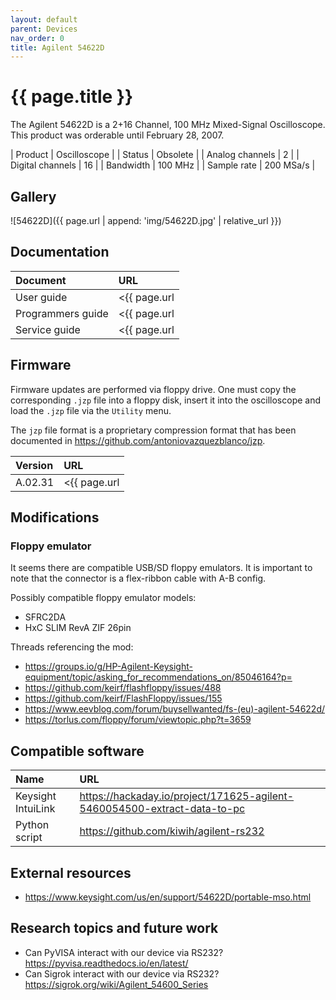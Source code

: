 ```yaml
---
layout: default
parent: Devices
nav_order: 0
title: Agilent 54622D
---
```


# {{ page.title }}

The Agilent 54622D is a 2+16 Channel, 100 MHz Mixed-Signal Oscilloscope. This product was orderable until February 28, 2007.

| Product           | Oscilloscope  |
| Status            | Obsolete      |
| Analog channels   | 2             |
| Digital channels  | 16            |
| Bandwidth         | 100 MHz       |
| Sample rate       | 200 MSa/s     |


## Gallery

![54622D]({{ page.url | append: 'img/54622D.jpg' | relative_url }})


## Documentation

| Document          | URL                                                                                   |
|:------------------|:--------------------------------------------------------------------------------------|
| User guide        | <{{ page.url | append: 'docs/User guide 9018-40677.pdf' | absolute_url }}>            |
| Programmers guide | <{{ page.url | append: 'docs/Programmers guide 9018-40679.pdf' | absolute_url }}>     |
| Service guide     | <{{ page.url | append: 'docs/Service guide 9018-40072.pdf' | absolute_url }}>         |


## Firmware

Firmware updates are performed via floppy drive. One must copy the corresponding `.jzp` file into a floppy disk, insert it into the oscilloscope and load the `.jzp` file via the `Utility` menu.

The `jzp` file format is a proprietary compression format that has been documented in <https://github.com/antoniovazquezblanco/jzp>.

| Version   | URL                                                                       |
|:----------|:--------------------------------------------------------------------------|
| A.02.31   | <{{ page.url | append: 'firmware/A.02.31/sys5462x.jzp' | absolute_url }}> |


## Modifications

### Floppy emulator

It seems there are compatible USB/SD floppy emulators. It is important to note that the connector is a flex-ribbon cable with A-B config.

Possibly compatible floppy emulator models:
* SFRC2DA
* HxC SLIM RevA ZIF 26pin

Threads referencing the mod:
* <https://groups.io/g/HP-Agilent-Keysight-equipment/topic/asking_for_recommendations_on/85046164?p=>
* <https://github.com/keirf/flashfloppy/issues/488>
* <https://github.com/keirf/FlashFloppy/issues/155>
* <https://www.eevblog.com/forum/buysellwanted/fs-(eu)-agilent-54622d/>
* <https://torlus.com/floppy/forum/viewtopic.php?t=3659>


## Compatible software

| Name                  | URL                                                                           |
|:----------------------|:------------------------------------------------------------------------------|
| Keysight IntuiLink    | <https://hackaday.io/project/171625-agilent-5460054500-extract-data-to-pc>    |
| Python script         | <https://github.com/kiwih/agilent-rs232>                                      |


## External resources

* <https://www.keysight.com/us/en/support/54622D/portable-mso.html>


## Research topics and future work

* Can PyVISA interact with our device via RS232? <https://pyvisa.readthedocs.io/en/latest/>
* Can Sigrok interact with our device via RS232? <https://sigrok.org/wiki/Agilent_54600_Series>
